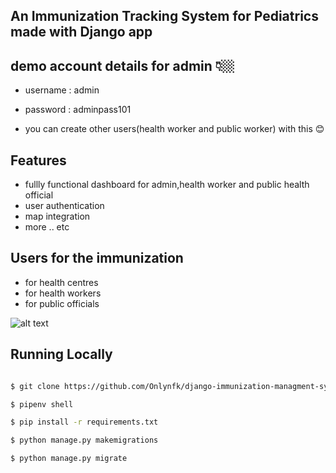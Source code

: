 
## An Immunization Tracking System for Pediatrics made with Django app

## demo account details for admin 👇🏼
- username : admin
- password : adminpass101

- you can create other users(health worker and public worker) with this 😊

## Features
- fullly functional dashboard for admin,health worker and public health official
- user authentication
- map integration 
- more .. etc


## Users for the immunization
- for health centres
- for health workers
- for public officials



![alt text](https://github.com/Onlynfk/trackimmunize/blob/main/app%20image.png?raw=true)

## Running Locally


```sh

$ git clone https://github.com/Onlynfk/django-immunization-managment-system.git

$ pipenv shell

$ pip install -r requirements.txt

$ python manage.py makemigrations

$ python manage.py migrate





